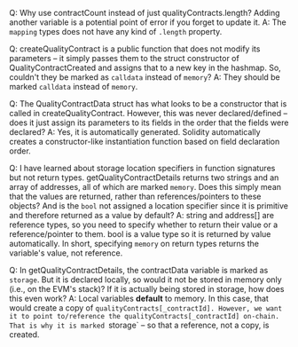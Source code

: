 Q: Why use contractCount instead of just qualityContracts.length? Adding another variable is a potential point of error if you forget to update it.
A: The `mapping` types does not have any kind of `.length` property.

Q: createQualityContract is a public function that does not modify its parameters – it simply passes them to the struct constructor of QualityContractCreated and assigns that to a new key in the hashmap. So, couldn't they be marked as `calldata` instead of `memory`?
A: They should be marked `calldata` instead of `memory`.

Q: The QualityContractData struct has what looks to be a constructor that is called in createQualityContract. However, this was never declared/defined – does it just assign its parameters to its fields in the order that the fields were declared?
A: Yes, it is automatically generated. Solidity automatically creates a constructor-like instantiation function based on field declaration order.

Q: I have learned about storage location specifiers in function signatures but not return types. getQualityContractDetails returns two strings and an array of addresses, all of which are marked `memory`. Does this simply mean that the values are returned, rather than references/pointers to these objects? And is the `bool` not assigned a location specifier since it is primitive and therefore returned as a value by default?
A: string and address[] are reference types, so you need to specify whether to return their value or a reference/pointer to them. bool is a value type so it is returned by value automatically. In short, specifying `memory` on return types returns the variable's value, not reference.

Q: In getQualityContractDetails, the contractData variable is marked as `storage`. But it is declared locally, so would it not be stored in memory only (i.e., on the EVM's stack)? If it is actually being stored in storage, how does this even work?
A: Local variables **default** to memory. In this case, that would create a copy of `qualityContracts[_contractId]. However, we want it to point to/reference the qualityContracts[_contractId] on-chain. That is why it is marked `storage` – so that a reference, not a copy, is created.
